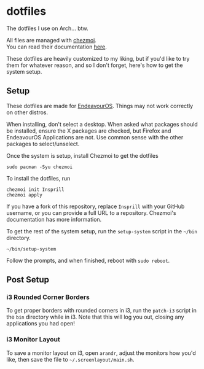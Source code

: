# dotfiles
The dotfiles I use on Arch... btw.

All files are managed with [chezmoi](https://www.chezmoi.io/).  
You can read their documentation [here](https://www.chezmoi.io/install/).

These dotfiles are heavily customized to my liking, but if you'd like to try them
for whatever reason, and so I don't forget, here's how to get the system setup.

## Setup

These dotfiles are made for [EndeavourOS](https://endeavouros.com/).
Things may not work correctly on other distros.

When installing, don't select a desktop.
When asked what packages should be installed, ensure the X packages are checked,
but Firefox and EndeavourOS Applications are not.
Use common sense with the other packages to select/unselect.

Once the system is setup, install Chezmoi to get the dotfiles
```shell
sudo pacman -Syu chezmoi
```

To install the dotfiles, run
```shell
chezmoi init Insprill
chezmoi apply
```

If you have a fork of this repository, replace `Insprill` with your GitHub username,
or you can provide a full URL to a repository.
Chezmoi's documentation has more information.

To get the rest of the system setup, run the `setup-system` script in the `~/bin` directory.
```shell
~/bin/setup-system
```

Follow the prompts, and when finished, reboot with `sudo reboot`.

## Post Setup

### i3 Rounded Corner Borders

To get proper borders with rounded corners in i3, run the `patch-i3` script in the `bin` directory while in i3.
Note that this will log you out, closing any applications you had open!

### i3 Monitor Layout

To save a monitor layout on i3, open `arandr`, adjust the monitors how you'd like, then save the file to `~/.screenlayout/main.sh`.

